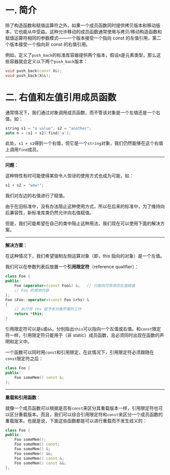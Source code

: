 # 一. 简介

除了构造函数和赋值运算符之外，如果一个成员函数同时提供拷贝版本和移动版本，它也能从中受益。这种允许移动的成员函数通常使用与拷贝/移动构造函数和赋值运算符相同的参数模式——一个版本接受一个指向 const 的左值引用，第二个版本接受一个指向非 const 的右值引用。

例如，定义了`push_back`的标准库容器提供两个版本，假设`X`是元素类型，那么这些容器就会定义以下两个`push_back`版本：

```c++
void push_back(const X&);
void push_back(X&&);
```



# 二. 右值和左值引用成员函数

通常情况下，我们通过对象调用成员函数，而不管该对象是一个左值还是一个右值，如：

```c++
string s1 = "a value", s2 = "another";
auto n = (s1 + s2).find('a');
```

此处，`s1 + s2`得到一个右值，但它是一个`string`对象，我们仍然能够在这个右值上调用`find`成员。

****

**问题**：

这种特性有时可能使得某些令人惊讶的使用方式也成为可能，如：

```c++
s1 + s2 = "wow!";
```

我们对左边的右值进行了赋值。

由于在旧标准中，没有办法阻止这种使用方式，所以在后来的标准中，为了维持向后兼容性，新标准库类仍然允许向右值赋值。

但是，我们可能希望在自己的类中阻止这种用法，我们现在可以使用下面的解决方案。

****

**解决方案**：

在这种情况下，我们希望强制左侧运算对象（即，this 指向的对象）是一个左值。

我们可以在参数列表后放置一个**引用限定符**（reference qualifier）：

```c++
class Foo {
public:
    Foo &operator=(const Foo&) &;	// 只能向可修改的左值赋值
    // Foo 的其他内容
};
Foo &Foo::operator=(const Foo &rhs) &
{
    // 执行将 rhs 赋予本对象所需的工作
    return *this;
}
```

引用限定符可以是`&`或`&&`，分别指出`this`可以指向一个左值或右值。和`const`限定符一样，引用限定符只能用于（非 static）成员函数，且必须同时出现在函数的声明和定义中。

一个函数可以同时用`const`和引用限定，在此情况下，引用限定符必须跟随在`const`限定符之后：

```c++
class Foo {
public:
    Foo someMem() const &;
};
```

****

**重载和引用函数**：

就像一个成员函数可以根据是否有`const`来区分其重载版本一样，引用限定符也可以区分重载版本。而且，我们可以综合引用限定符和`const`来区分一个成员函数的重载版本。也就是说，下面这些函数都是可以进行重载而不发生歧义的：

```c++
class Foo {
public:
    Foo someMem();
    Foo someMem() const;
    Foo someMem() &;
    Foo someMem() &&;
    Foo someMem() const &;
    Foo someMem() const &&;
};
```



